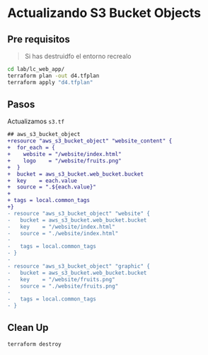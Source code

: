 # Actualizando S3 Bucket Objects

## Pre requisitos

> Si has destruidfo el entorno recrealo

```bash
cd lab/lc_web_app/
terraform plan -out d4.tfplan
terraform apply "d4.tfplan"
```

## Pasos

Actualizamos `s3.tf`

```diff
## aws_s3_bucket_object
+resource "aws_s3_bucket_object" "website_content" {
+  for_each = {
+    website = "/website/index.html"
+    logo    = "/website/fruits.png"
+  }
+  bucket = aws_s3_bucket.web_bucket.bucket
+  key    = each.value
+  source = ".${each.value}"
+
+ tags = local.common_tags
+}
- resource "aws_s3_bucket_object" "website" {
-   bucket = aws_s3_bucket.web_bucket.bucket
-   key    = "/website/index.html"
-   source = "./website/index.html"
-
-   tags = local.common_tags
- }
-
- resource "aws_s3_bucket_object" "graphic" {
-   bucket = aws_s3_bucket.web_bucket.bucket
-   key    = "/website/fruits.png"
-   source = "./website/fruits.png"
-
-   tags = local.common_tags
- }

```


## Clean Up

```bash
terraform destroy
```